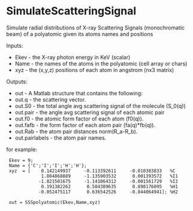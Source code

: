 # SimulateScatteringSignal
Simulate radial distributions of X-ray Scattering Signals (monochromatic beam) of a polyatomic given its atoms names and positions 

Inputs:

  - Ekev   - the X-ray photon energy in KeV (scalar)
  - Name   - the names of the atoms in the polyatomic (cell array or chars)
  - xyz    - the (x,y,z) positions of each atom in angstrom (nx3 matrix)

 Outputs:

  - out            - A Matlab structure that contains the following:
  - out.q          - the scattering vector.
  - out.S0         - the total angle avg scattering signal of the molecule (S_0(q)) 
  - out.pair       - the angle avg scattering signal of each atomic pair
  - out.f0         - the atomic form factor of each atom (f0(q)).
  - out.fafb       - the form factor of each atom pair (fa(q)*fb(q)).
  - out.Rab        - the atom pair distances norm(R_a-R_b).
  - out.pairlabels - the atom pair names.

for example:
```
 Ekev = 9;
 Name = {'C';'I';'I';'H';'H'};
 xyz  = [    0.142149937     -0.113392611     -0.010383833   %C
             1.804868889     -1.135903532      0.001393572   %I1
            -1.821501675     -1.141064312     -0.001561729   %I2
             0.191382262      0.584389635      0.898176095   %H1
            -0.052475117      0.636542526     -0.844064941]; %H2         

 out = SSSpolyatomic(Ekev,Name,xyz)
```

